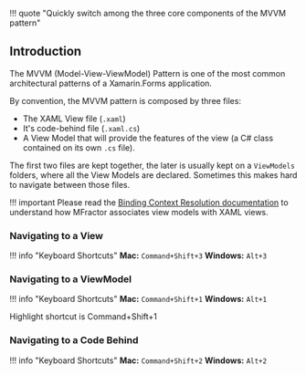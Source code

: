 !!! quote "Quickly switch among the three core components of the MVVM pattern"

## Introduction

The MVVM (Model-View-ViewModel) Pattern is one of the most common architectural patterns of a Xamarin.Forms application.

By convention, the MVVM pattern is composed by three files:

* The XAML View file (`.xaml`)
* It's code-behind file (`.xaml.cs`)
* A View Model that will provide the features of the view (a C# class contained on its own `.cs` file).

The first two files are kept together, the later is usually kept on a `ViewModels` folders, where all the View Models are declared. Sometimes this makes hard to navigate between those files.

!!! important
    Please read the [Binding Context Resolution documentation](/xamarin-forms/binding-context-resolution/overview.md) to understand how MFractor associates view models with XAML views.

### Navigating to a View

!!! info "Keyboard Shortcuts"
    **Mac:** `Command+Shift+3`
    **Windows:** `Alt+3`

### Navigating to a ViewModel

!!! info "Keyboard Shortcuts"
    **Mac:** `Command+Shift+1`
    **Windows:** `Alt+1`

Highlight shortcut is Command+Shift+1

### Navigating to a Code Behind


!!! info "Keyboard Shortcuts"
    **Mac:** `Command+Shift+2`
    **Windows:** `Alt+2`
